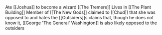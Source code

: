 Ate [[Joshua]] to become a wizard [[The Tremere]]
Lives in [[The Plant Building]]
Member of [[The New Gods]]
claimed to [[Chud]] that she was opposed to and hates the [[Outsiders]]s
claims that, though he does not know it, [[George 'The General' Washington]] is also likely opposed to the outsiders